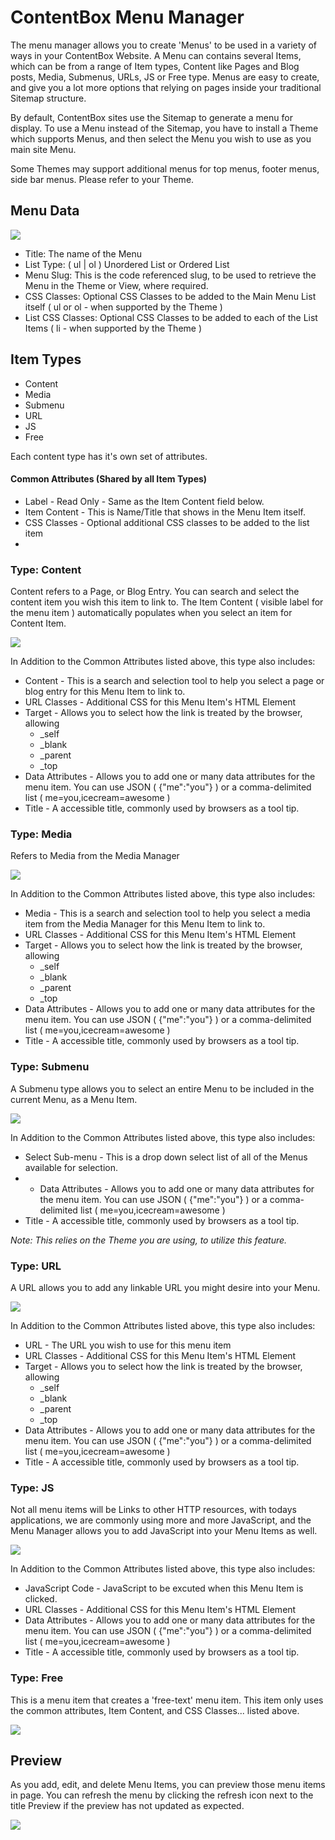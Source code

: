 # ContentBox Menu Manager

The menu manager allows you to create 'Menus' to be used in a variety of ways in your ContentBox Website. A Menu can contains several Items, which can be from a range of Item types, Content like Pages and Blog posts, Media, Submenus, URLs, JS or Free type. Menus are easy to create, and give you a lot more options that relying on pages inside your traditional Sitemap structure.

By default, ContentBox sites use the Sitemap to generate a menu for display. To use a Menu instead of the Sitemap, you have to install a Theme which supports Menus, and then select the Menu you wish to use as you main site Menu.

Some Themes may support additional menus for top menus, footer menus, side bar menus. Please refer to your Theme.

## Menu Data

![](../../images/admin/menuManager/menuManagerAdd.png)

- Title: The name of the Menu
- List Type: ( ul | ol ) Unordered List or Ordered List
- Menu Slug: This is the code referenced slug, to be used to retrieve the Menu in the Theme or View, where required.
- CSS Classes: Optional CSS Classes to be added to the Main Menu List itself ( ul or ol - when supported by the Theme )
- List CSS Classes: Optional CSS Classes to be added to each of the List Items ( li - when supported by the Theme )

## Item Types

- Content
- Media
- Submenu
- URL
- JS
- Free

Each content type has it's own set of attributes.

#### Common Attributes (Shared by all Item Types)
- Label - Read Only - Same as the Item Content field below.
- Item Content - This is Name/Title that shows in the Menu Item itself. 
- CSS Classes - Optional additional CSS classes to be added to the list item
- 
### Type: Content

Content refers to a Page, or Blog Entry. You can search and select the content item you wish this item to link to. The Item Content ( visible label for the menu item ) automatically populates when you select an item for Content Item.

![](../../images/admin/menuManager/addContentItem.png)

In Addition to the Common Attributes listed above, this type also includes:
- Content - This is a search and selection tool to help you select a page or blog entry for this Menu Item to link to.
- URL Classes - Additional CSS for this Menu Item's HTML Element
- Target - Allows you to select how the link is treated by the browser, allowing 
  - _self
  - _blank
  - _parent
  - _top
- Data Attributes - Allows you to add one or many data attributes for the menu item. You can use JSON ( {"me":"you"} ) or a comma-delimited list ( me=you,icecream=awesome )
- Title - A accessible title, commonly used by browsers as a tool tip.

### Type: Media

Refers to Media from the Media Manager

![](../../images/admin/menuManager/addMediaItem.png)

In Addition to the Common Attributes listed above, this type also includes:
- Media - This is a search and selection tool to help you select a media item from the Media Manager for this Menu Item to link to.
- URL Classes - Additional CSS for this Menu Item's HTML Element
- Target - Allows you to select how the link is treated by the browser, allowing 
  - _self
  - _blank
  - _parent
  - _top
- Data Attributes - Allows you to add one or many data attributes for the menu item. You can use JSON ( {"me":"you"} ) or a comma-delimited list ( me=you,icecream=awesome )
- Title - A accessible title, commonly used by browsers as a tool tip.

### Type: Submenu

A Submenu type allows you to select an entire Menu to be included in the current Menu, as a Menu Item.

![](../../images/admin/menuManager/addSubmenu.png)

In Addition to the Common Attributes listed above, this type also includes:
- Select Sub-menu - This is a drop down select list of all of the Menus available for selection.
- - Data Attributes - Allows you to add one or many data attributes for the menu item. You can use JSON ( {"me":"you"} ) or a comma-delimited list ( me=you,icecream=awesome )
- Title - A accessible title, commonly used by browsers as a tool tip.

*Note: This relies on the Theme you are using, to utilize this feature.*

### Type: URL

A URL allows you to add any linkable URL you might desire into your Menu.

![](../../images/admin/menuManager/addURLItem.png)

In Addition to the Common Attributes listed above, this type also includes:
- URL - The URL you wish to use for this menu item
- URL Classes - Additional CSS for this Menu Item's HTML Element
- Target - Allows you to select how the link is treated by the browser, allowing 
  - _self
  - _blank
  - _parent
  - _top
- Data Attributes - Allows you to add one or many data attributes for the menu item. You can use JSON ( {"me":"you"} ) or a comma-delimited list ( me=you,icecream=awesome )
- Title - A accessible title, commonly used by browsers as a tool tip.

### Type: JS

Not all menu items will be Links to other HTTP resources, with todays applications, we are commonly using more and more JavaScript, and the Menu Manager allows you to add JavaScript into your Menu Items as well.

![](../../images/admin/menuManager/addJSItem.png)

In Addition to the Common Attributes listed above, this type also includes:

- JavaScript Code - JavaScript to be excuted when this Menu Item is clicked.
- URL Classes - Additional CSS for this Menu Item's HTML Element
- Data Attributes - Allows you to add one or many data attributes for the menu item. You can use JSON ( {"me":"you"} ) or a comma-delimited list ( me=you,icecream=awesome )
- Title - A accessible title, commonly used by browsers as a tool tip.

### Type: Free

This is a menu item that creates a 'free-text' menu item.
This item only uses the common attributes, Item Content, and CSS Classes... listed above.

![](../../images/admin/menuManager/addFreeItem.png)

## Preview

As you add, edit, and delete Menu Items, you can preview those menu items in page. 
You can refresh the menu by clicking the refresh icon next to the title Preview if the preview has not updated as expected.

![](../../images/admin/menuManager/menuPreview.png)